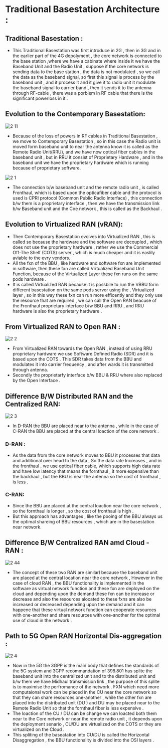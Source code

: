 # Traditional Basestation Architecture :
## Traditional Basestation :
* This Traditional Basestation was first introduce in 2G , then in 3G and in the earlier part of the 4G depolyment , the core network is connected to the base station ,where we have a cabinate where inside it we have the Baseband Unit and the Radio Unit , suppose if the core network is sending data to the base station , the data is not modulated , so we call the data as the baseband signal, so first this signal is process by the baseband unit , and it process it and it give it to radio unit it modulate the baseband signal to carrier band , then it sends it to the antenna through RF-cable , there was a porblem in RF cable that there is the significant powerloss in it .


 ## Evolution to the Contemporary Basestation:
 
![2 11](https://github.com/user-attachments/assets/198da82e-8986-462b-aaa6-07dd1bdaa0e7)

* Because of the loss of powers in RF cables in Traditional Basestation , we move to Contemporary Basestation , so in this case the Radio unit is moved form baseband unit to near the antenna know it is called as the Remote Radio Unit(RRU), and we have now optical fiber cables in the baseband unit , but in RRU it consist of Proprietary Hardware , and in the baseband unit we have the proprietary hardware which is running because of proprietary software.

![2 1](https://github.com/user-attachments/assets/37473499-7d0a-449a-8c1a-c213990f8004)

 * The connection b/w baseband unit and the remote radio unit , is called Fronthaul, which is based upon the opticafiber cable and the protocol is used is CPRI protocol (Common Public Radio Interface) , this connection b/w them is a proprietary interface , then we have the transmission link b/w Baseband unit and the Coe network , this is called as the Backhaul .

## Evolution to Virtualized RAN (vRAN):

* Then Contemporary Basestation evolves into Virtualized RAN , this is called so because the hardware and the software are decoupled , which does not use the proprietary hardware , rather we use the Commercial Off-The Shelf (COTS) server , which is much cheaper and it is easlily aviable to the evry vendors.
* All the fxn of the BBU , like hardware and software fxn are implemented in software, then these fxn are called Virtualized Baseband Unit Function, because of the Virtualized Layer these fxn runs on the same pods hardware .
* It is called Virtualized RAN because it is possbile to run the VBBU form different basestation on the same pods server using the , Virtualized layer , so in this way these fxn can run more efficently and they only use the resource that are required , we can call the Open RAN beacuse of the Fronthaul proprietary interface b/w BBU and RRU , and RRU hardware is also the proprietary hardware .

## From Virtualized RAN to Open RAN :

![2 2](https://github.com/user-attachments/assets/59fc96ec-6053-43bd-8ff9-3a65309bc4df)

* From Virtualized RAN towards the Open RAN , instead of using RRU proprietary hardware we use Software Defined Radio (SDR) and it is based upon the COTS . This SDR takes data from the BBU and modulates it into carrier frequency , and after wards it is transmitted through antenna.
*  Secondly the proprietarfy interface b/w BBU & RRU where also replaced by the Open Interface .

## Difference B/W Distributed RAN and the Centralized RAN:

![2 3](https://github.com/user-attachments/assets/b083b228-e1a7-4461-a0ad-6fa0d3b3ae31)

* In D-RAN the BBU are placed near to the antenna , while in the case of C-RAN the BBU are placed at the central loaction of the core network .
### D-RAN :
* As the data from the core network moves to BBU it processes that data and additional over head to the data , So the data rate Increases , and in the fronthaul , we use optical fiber cable, which supports high data rate and have low latency that means the fornthaul , it more expensive than the backhaul , but the BBU is near the antenna so the cost of fronthaul , is less .
### C-RAN:
* Since the BBU are placed at the central loaction near the core network , so the fornthaul is longer , so the cost of fronthaul is high .
* But this approach has advantages , like the pooing of the BBU always us the optimal shareing of BBU resources , which are in the basestation near network.


## Difference B/W Centralized RAN amd Cloud - RAN :

![2 44](https://github.com/user-attachments/assets/f1273714-93c3-4bf9-a648-0c002b1cd2d6)

* The concept of these two RAN are similarl because the baseband unit are placed at the central location near the core network , However in the case of cloud RAN , the BBU functionality is implemented in the software as virtual network function and these fxn are deployed on the cloud and depending upon the demand these fxn can be increase or decrease and also the resources alocated to these fxns are also be increased or decreased depending upon the demand and it can happene that these virtual network function can cooperate resources with one-another and share resources with one-another for the optimal use of cloud in the network .

## Path to 5G Open RAN Horizontal Dis-aggregation :

![2 4](https://github.com/user-attachments/assets/ccc6c8dd-db07-4711-b8a6-6ff59b59be79)

* Now in the 5G the 3GPP is the main body that defines the standards of the 5G system and 3GPP recommandation of 398.801 has splite the baseband unit into the centralized unit and to the distributed unit and b/w them we have Midhaul transmission link , the purpose of this splite is to maximise the perfromance of the network . FXN which need more computaional work can be placed in the CU near the core network so that they can share resources one-another , while the other fxn are placed into the distributed unit (DU ) and DU may be placed near to the Remote Radio Unit so that the fornthaul fiber is less expensive .
* The loaction of the CU / DU can be change we can loacted both them near to the Core network or near the remote radio unit , it depends upon the deployment senario , CU/DU are virtualized on the COTS or they are virtualized on the Cloud .
* This spliting of the baseatation into CU/DU is called the Horizontal Disaggregation , the BBU functionality is divided into the OSI layers .  






























